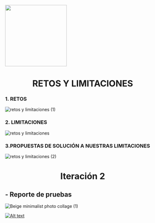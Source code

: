 <p align="left">
  <img src="https://semanadelcannabis.cayetano.edu.pe/assets/img/logo-upch.png" width="200">
  <h1 align="center">RETOS Y LIMITACIONES</h1>
</p>

  ### 1. RETOS
  
  ![retos y limitaciones  (1)](https://github.com/lucero-zamora/Grupo3-FdD/assets/165912612/c32066c4-1fbd-44d1-8931-1d397f465934)

  ### 2. LIMITACIONES
  
  ![retos y limitaciones ](https://github.com/lucero-zamora/Grupo3-FdD/assets/165912612/31611d12-914e-4d00-bc23-f8912657d1af)

  ### 3.PROPUESTAS DE SOLUCIÓN A NUESTRAS LIMITACIONES 
  
  ![retos y limitaciones  (2)](https://github.com/lucero-zamora/Grupo3-FdD/assets/165912612/22dc7f85-5ef5-496c-9a28-450c74d4a465)


<h1 align = "center">Iteración 2</h1>
<h2 align = "left">- Reporte de pruebas</h2>

![Beige minimalist photo collage (1)](https://github.com/lucero-zamora/Grupo3-FdD/assets/166184502/d4d3e04f-062a-4cc0-9fe4-585a95cd5a99)


[![Alt text](https://img.youtube.com/vi/mX3ZIlfDA3U/0.jpg)](https://www.youtube.com/watch?v=mX3ZIlfDA3U)



  




